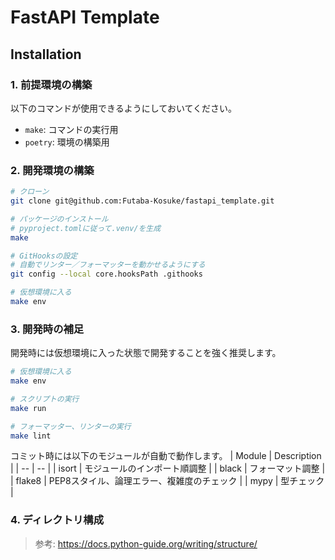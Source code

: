 # FastAPI Template

## Installation

### 1. 前提環境の構築
以下のコマンドが使用できるようにしておいてください。
- `make`: コマンドの実行用
- `poetry`: 環境の構築用

### 2. 開発環境の構築
```sh
# クローン
git clone git@github.com:Futaba-Kosuke/fastapi_template.git

# パッケージのインストール
# pyproject.tomlに従って.venv/を生成
make

# GitHooksの設定
# 自動でリンター／フォーマッターを動かせるようにする
git config --local core.hooksPath .githooks

# 仮想環境に入る
make env
```

### 3. 開発時の補足
開発時には仮想環境に入った状態で開発することを強く推奨します。
```sh
# 仮想環境に入る
make env

# スクリプトの実行
make run

# フォーマッター、リンターの実行
make lint
```

コミット時には以下のモジュールが自動で動作します。
| Module | Description |
| -- | -- |
| isort | モジュールのインポート順調整 |
| black | フォーマット調整 |
| flake8 | PEP8スタイル、論理エラー、複雑度のチェック |
| mypy | 型チェック |

### 4. ディレクトリ構成
> 参考: https://docs.python-guide.org/writing/structure/
